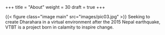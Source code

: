 +++
title = "About"
weight = 30
draft = true
+++

{{< figure class="image main" src="images/pic03.jpg" >}}
Seeking to create Dharahara in a virtual environment after the 2015 Nepal earthquake, VTBT is a project born in calamity to inspire change.
